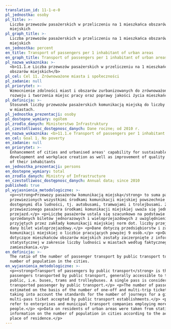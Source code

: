 ```yaml
---
translation_id: 11-1-e-0
pl_jednostka: osoby
pl_title: >-
  Liczba przewozów pasażerskich w przeliczeniu na 1 mieszkańca obszarów
  miejskich
pl_graph_title: >-
  Liczba przewozów pasażerskich w przeliczeniu na 1 mieszkańca obszarów
  miejskich
en_jednostka: percent
en_title: Transport of passengers per 1 inhabitant of urban areas
en_graph_title: Transport of passengers per 1 inhabitant of urban areas
pl_nazwa_wskaznika: >-
  <b>11.1.e Liczba przewozów pasażerskich w przeliczeniu na 1 mieszkańca
  obszarów miejskich</b>
pl_cel: Cel 11. Zrównoważone miasta i społeczności
pl_zadanie: null
pl_priorytet: >-
  Wzmocnienie zdolności miast i obszarów zurbanizowanych do zrównoważonego
  rozwoju i tworzenia miejsc pracy oraz poprawy jakości życia mieszkańców
pl_definicja: >-
  Stosunek liczby przewozów pasażerskich komunikacją miejską do liczby ludności
  w miastach.
pl_jednostka_prezentacji: osoby
pl_dostepne_wymiary: ogółem
pl_zrodlo_danych: Ministerstwo Infrastruktury
pl_czestotliwosc_dostępnosc_danych: Dane roczne; od 2010 r.
en_nazwa_wskaznika: <b>11.1.e Transport of passengers per 1 inhabitant of urban areas</b>
en_cel: Goal 1. No poverty
en_zadanie: null
en_priorytet: >-
  Enhancement of cities and urbanised areas' capability for sustainable
  development and workplace creation as well as improvement of quality of life
  of their inhabitants
en_jednostka_prezentacji: persons
en_dostepne_wymiary: total
en_zrodlo_danych: Ministry of Infrastructure
en_czestotliwosc_dostępnosc_danych: Annual data; since 2010
published: true
pl_wyjasnienia_metodologiczne: >-
  <p><strong>Przewozy pasażerów komunikacją miejską</strong> to suma pasażerów
  przewiezionych wszystkimi środkami komunikacji miejskiej powszechnie
  dostępnymi dla ludności, tj. autobusami, tramwajami i trolejbusami. Za
  przewiezionego pasażera środkami komunikacji miejskiej uważa się jednokrotny
  przejazd.</p> <p>Liczbę pasażerów ustala się szacunkowo na podstawie liczby
  sprzedanych biletów jednorazowych i wieloprzejazdowych z uwzględnieniem
  przyjętych przez zakłady komunikacji miejskiej norm dot. liczby przejazdów na
  dany bilet wieloprzejazdowy.</p> <p>Dane dotyczą przedsiębiorstw i zakładów
  komunikacji miejskiej o liczbie pracujących powyżej 9 osób.</p> <p>Dane
  dotyczące mieszkańców obszarów miejskich zostały zaczerpnięte z informacji
  statystycznej w zakresie liczby ludności w miastach według faktycznego miejsca
  zamieszkania.</p>
en_definicja: >-
  The ratio of the number of passenger transport by public transport to the
  number of population in the cities.
en_wyjasnienia_metodologiczne: >-
  <p><strong>Transport of passengers by public transport</strong> is the sum of
  passengers transported by public transport, generally accessible to the
  public, i.e. buses, trams and trolleybuses. A single pass is considered a
  transported passenger by public transport.</p> <p>The number of passengers is
  estimated on the basis of the number of one-off and multi-trip tickets sold,
  taking into account the standards for the number of journeys for a given
  multi-pass ticket accepted by public transport establishments.</p> <p>Data
  refer to enterprises and municipal transport companies employing more than 9
  people.</p> <p>Data on residents of urban areas were taken from statistical
  information on the number of population in cities according to the actual
  place of residence.</p>
---
```

